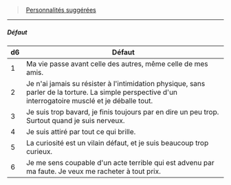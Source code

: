 ﻿---
!PersonalityDefectItem
Table: >+
  |d6|Défaut|

  |---|---|

  |1|Ma vie passe avant celle des autres, même celle <!--br-->de mes amis.|

  |2|Je n'ai jamais su résister à l'intimidation physique, <!--br-->sans parler de la torture. La simple perspective <!--br-->d'un interrogatoire musclé et je déballe tout.|

  |3|Je suis trop bavard, je finis toujours par en dire <!--br-->un peu trop. Surtout quand je suis nerveux.|

  |4|Je suis attiré par tout ce qui brille.|

  |5|La curiosité est un vilain défaut, et je suis <!--br-->beaucoup trop curieux.|

  |6|Je me sens coupable d'un acte terrible qui est <!--br-->advenu par ma faute. Je veux me racheter à <!--br-->tout prix.|

Id: background_crapule_hd.md#défaut
ParentLink: background_crapule_hd.md#personnalités-suggérées
Name: Défaut
ParentName: Personnalités suggérées
NameLevel: 5
Attributes:
  Name: Défaut
  Markdown: >+
    ##### <!--Name-->Défaut<!--/Name-->


    |d6|Défaut|

    |---|---|

    |1|Ma vie passe avant celle des autres, même celle <!--br-->de mes amis.|

    |2|Je n'ai jamais su résister à l'intimidation physique, <!--br-->sans parler de la torture. La simple perspective <!--br-->d'un interrogatoire musclé et je déballe tout.|

    |3|Je suis trop bavard, je finis toujours par en dire <!--br-->un peu trop. Surtout quand je suis nerveux.|

    |4|Je suis attiré par tout ce qui brille.|

    |5|La curiosité est un vilain défaut, et je suis <!--br-->beaucoup trop curieux.|

    |6|Je me sens coupable d'un acte terrible qui est <!--br-->advenu par ma faute. Je veux me racheter à <!--br-->tout prix.|

  Table: >+
    |d6|Défaut|

    |---|---|

    |1|Ma vie passe avant celle des autres, même celle <!--br-->de mes amis.|

    |2|Je n'ai jamais su résister à l'intimidation physique, <!--br-->sans parler de la torture. La simple perspective <!--br-->d'un interrogatoire musclé et je déballe tout.|

    |3|Je suis trop bavard, je finis toujours par en dire <!--br-->un peu trop. Surtout quand je suis nerveux.|

    |4|Je suis attiré par tout ce qui brille.|

    |5|La curiosité est un vilain défaut, et je suis <!--br-->beaucoup trop curieux.|

    |6|Je me sens coupable d'un acte terrible qui est <!--br-->advenu par ma faute. Je veux me racheter à <!--br-->tout prix.|

AttributesDictionary: >+
  Name: Défaut

  Markdown: >+

    ##### <!--Name-->Défaut<!--/Name-->





    |d6|Défaut|



    |---|---|



    |1|Ma vie passe avant celle des autres, même celle <!--br-->de mes amis.|



    |2|Je n'ai jamais su résister à l'intimidation physique, <!--br-->sans parler de la torture. La simple perspective <!--br-->d'un interrogatoire musclé et je déballe tout.|



    |3|Je suis trop bavard, je finis toujours par en dire <!--br-->un peu trop. Surtout quand je suis nerveux.|



    |4|Je suis attiré par tout ce qui brille.|



    |5|La curiosité est un vilain défaut, et je suis <!--br-->beaucoup trop curieux.|



    |6|Je me sens coupable d'un acte terrible qui est <!--br-->advenu par ma faute. Je veux me racheter à <!--br-->tout prix.|



  Table: >+

    |d6|Défaut|



    |---|---|



    |1|Ma vie passe avant celle des autres, même celle <!--br-->de mes amis.|



    |2|Je n'ai jamais su résister à l'intimidation physique, <!--br-->sans parler de la torture. La simple perspective <!--br-->d'un interrogatoire musclé et je déballe tout.|



    |3|Je suis trop bavard, je finis toujours par en dire <!--br-->un peu trop. Surtout quand je suis nerveux.|



    |4|Je suis attiré par tout ce qui brille.|



    |5|La curiosité est un vilain défaut, et je suis <!--br-->beaucoup trop curieux.|



    |6|Je me sens coupable d'un acte terrible qui est <!--br-->advenu par ma faute. Je veux me racheter à <!--br-->tout prix.|



---
> [Personnalités suggérées](hd_background_crapule_personnalites_suggerees.md)

---

##### Défaut

|d6|Défaut|
|---|---|
|1|Ma vie passe avant celle des autres, même celle de mes amis.|
|2|Je n'ai jamais su résister à l'intimidation physique, sans parler de la torture. La simple perspective d'un interrogatoire musclé et je déballe tout.|
|3|Je suis trop bavard, je finis toujours par en dire un peu trop. Surtout quand je suis nerveux.|
|4|Je suis attiré par tout ce qui brille.|
|5|La curiosité est un vilain défaut, et je suis beaucoup trop curieux.|
|6|Je me sens coupable d'un acte terrible qui est advenu par ma faute. Je veux me racheter à tout prix.|

